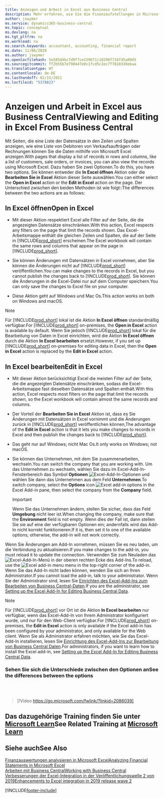 ```yaml
---
title: Anzeigen und Arbeit in Excel aus Business Central
description: Mehr erfahren, wie Sie die Finanzaufstellungen in Microsoft Excel von  Business Central für eine Analyse der Daten öffnen können.
author: jswymer
ms.service: dynamics365-business-central
ms.topic: conceptual
ms.devlang: na
ms.tgt_pltfrm: na
ms.workload: na
ms.search.keywords: accountant, accounting, financial report
ms.date: 11/06/2020
ms.author: jswymer
ms.openlocfilehash: 5e585d4bc7d9f7ce159671c10298f734fd5a09d5
ms.sourcegitcommit: ff2b55b7e790447e0c1fcd5c2ec7f7610338ebaa
ms.translationtype: HT
ms.contentlocale: de-DE
ms.lasthandoff: 02/15/2021
ms.locfileid: "5378823"
---
```

# <a name="viewing-and-editing-in-excel-from-business-central"></a><span data-ttu-id="329d1-103">Anzeigen und Arbeit in Excel aus Business Central</span><span class="sxs-lookup"><span data-stu-id="329d1-103">Viewing and Editing in Excel From Business Central</span></span>

<span data-ttu-id="329d1-104">Mit Seiten, die eine Liste der Datensätze in den Zeilen und Spalten anzeigen, wie eine Liste von Debitoren von Verkaufsaufträgen oder Rechnungen können Sie die Daten mithilfe von Microsoft Excel anzeigen.</span><span class="sxs-lookup"><span data-stu-id="329d1-104">With pages that display a list of records in rows and columns, like a list of customers, sale orders, or invoices, you can also view the records using Microsoft Excel.</span></span> <span data-ttu-id="329d1-105">Dazu haben Sie zwei Optionen.</span><span class="sxs-lookup"><span data-stu-id="329d1-105">To do this, you have two options.</span></span> <span data-ttu-id="329d1-106">Sie können entweder die **In Excel öffnen** Aktion oder die **Bearbeiten Sie in Excel** Aktion dieser Seite auswählen.</span><span class="sxs-lookup"><span data-stu-id="329d1-106">You can either select the **Open in Excel** action or the **Edit in Excel** action on the page.</span></span> <span data-ttu-id="329d1-107">Der Unterschied zwischen den beiden Methoden ist wie folgt::</span><span class="sxs-lookup"><span data-stu-id="329d1-107">The differences between the two actions are as follows:</span></span>  

## <a name="open-in-excel"></a><span data-ttu-id="329d1-108">In Excel öffnen</span><span class="sxs-lookup"><span data-stu-id="329d1-108">Open in Excel</span></span>

- <span data-ttu-id="329d1-109">Mit dieser Aktion respektiert Excel alle Filter auf der Seite, die die angezeigten Datensätze einschränken.</span><span class="sxs-lookup"><span data-stu-id="329d1-109">With this action, Excel respects any filters on the page that limit the records shown.</span></span> <span data-ttu-id="329d1-110">Das Excel-Arbeitsmappe enthält die gleichen Zeilen und Spalten, die auf der Seite in [!INCLUDE[prod_short](includes/prod_short.md)] erscheinen.</span><span class="sxs-lookup"><span data-stu-id="329d1-110">The Excel workbook will contain the same rows and columns that appear on the page in [!INCLUDE[prod_short](includes/prod_short.md)].</span></span>

- <span data-ttu-id="329d1-111">Sie können Änderungen mit Datensätzen in Excel vornehmen, aber Sie können die Änderungen nicht auf  [!INCLUDE[prod_short](includes/prod_short.md)] veröffentlichen.</span><span class="sxs-lookup"><span data-stu-id="329d1-111">You can make changes to the records in Excel, but you cannot publish the changes back to [!INCLUDE[prod_short](includes/prod_short.md)].</span></span> <span data-ttu-id="329d1-112">Sie können die Änderungen in die Excel-Datei nur auf dem Computer speichern.</span><span class="sxs-lookup"><span data-stu-id="329d1-112">You can only save the changes to Excel file on your computer.</span></span>

- <span data-ttu-id="329d1-113">Diese Aktion geht auf Windows und Mac Os.</span><span class="sxs-lookup"><span data-stu-id="329d1-113">This action works on both on Windows and macOS.</span></span>

> [!NOTE]
> <span data-ttu-id="329d1-114">Für [!INCLUDE[prod_short](includes/prod_short.md)] lokal ist die Aktion **In Excel öffnen** standardmäßig verfügbar.</span><span class="sxs-lookup"><span data-stu-id="329d1-114">For [!INCLUDE[prod_short](includes/prod_short.md)] on-premises, the **Open in Excel** action is available by default.</span></span> <span data-ttu-id="329d1-115">Wenn Sie jedoch [!INCLUDE[prod_short](includes/prod_short.md)] lokal für die Bearbeitung von Daten in Excel einrichten, wird die Aktion **In Excel öffnen** durch die Aktion **In Excel bearbeiten** ersetzt.</span><span class="sxs-lookup"><span data-stu-id="329d1-115">However, if you set up [!INCLUDE[prod_short](includes/prod_short.md)] on-premises for editing data in Excel, then the **Open in Excel** action is replaced by the **Edit in Excel** action.</span></span>

## <a name="edit-in-excel"></a><span data-ttu-id="329d1-116">In Excel bearbeiten</span><span class="sxs-lookup"><span data-stu-id="329d1-116">Edit in Excel</span></span>

- <span data-ttu-id="329d1-117">Mit dieser Aktion berücksichtigt Excel die meisten Filter auf der Seite, die die angezeigten Datensätze einschränken, sodass die Excel-Arbeitsmappe fast dieselben Datensätze und Spalten enthält.</span><span class="sxs-lookup"><span data-stu-id="329d1-117">With this action, Excel respects most filters on the page that limit the records shown, so the Excel workbook will contain almost the same records and columns.</span></span>

- <span data-ttu-id="329d1-118">Der Vorteil der **Bearbeiten Sie in Excel** Aktion ist, dass es Sie Änderungen mit Datensätzen in Excel vornimmt und die Änderungen zurück in [!INCLUDE[prod_short](includes/prod_short.md)] veröffentlichen können,</span><span class="sxs-lookup"><span data-stu-id="329d1-118">The advantage of the **Edit in Excel** action is that it lets you make changes to records in Excel and then publish the changes back to [!INCLUDE[prod_short](includes/prod_short.md)].</span></span>

- <span data-ttu-id="329d1-119">Das geht nur auf Windows; nicht Mac Os.</span><span class="sxs-lookup"><span data-stu-id="329d1-119">It only works on Windows; not macOS.</span></span>

- <span data-ttu-id="329d1-120">Sie können das Unternehmen, mit dem Sie zusammenarbeiten, wechseln.</span><span class="sxs-lookup"><span data-stu-id="329d1-120">You can switch the company that you are working with.</span></span> <span data-ttu-id="329d1-121">Um das Unternehmen zu wechseln, wählen Sie dazu im Excel-Add-In-Fensterbereich das Symbol **Optionen** ![Excel-Add-In-Optionen](media/cogwheel.png "Excel-Add-In-Optionen") und wählen Sie dann das Unternehmen aus dem Feld **Unternehmen**.</span><span class="sxs-lookup"><span data-stu-id="329d1-121">To switch company, select the **Options** icon ![Excel add-in options](media/cogwheel.png "Excel add-in options") in the Excel Add-in pane, then select the company from the **Company** field.</span></span>  

    > [!IMPORTANT]
    > <span data-ttu-id="329d1-122">Wenn Sie das Unternehmen ändern, stellen Sie sicher, dass das Feld **Umgebung** nicht leer ist.</span><span class="sxs-lookup"><span data-stu-id="329d1-122">When changing the company, make sure that the **Environment** field is not empty.</span></span> <span data-ttu-id="329d1-123">Wenn dies der Fall ist, dann stellen Sie sie auf eine der verfügbaren Optionen ein; andernfalls wird das Add-In nicht korrekt funktionieren.</span><span class="sxs-lookup"><span data-stu-id="329d1-123">If it is, then set it to one of the available options; otherwise, the add-in will not work correctly.</span></span>  

<span data-ttu-id="329d1-124">Wenn Sie Änderungen am Add-In vornehmen, müssen Sie es neu laden, um die Verbindung zu aktualisieren.</span><span class="sxs-lookup"><span data-stu-id="329d1-124">If you make changes to the add-in, you must reload it to update the connection.</span></span> <span data-ttu-id="329d1-125">Verwenden Sie zum Neuladen das ![Excel-Add-In-Menü](media/excel-addin-menu.png "Excel-Add-In-Menü") in der oberen rechten Ecke des Add-Ins.</span><span class="sxs-lookup"><span data-stu-id="329d1-125">To reload, use the ![Excel add-in menu](media/excel-addin-menu.png "Excel add-in menu") menu in the top-right corner of the add-in.</span></span> <span data-ttu-id="329d1-126">Wenn Sie das Add-In nicht laden können, wenden Sie sich an Ihren Administrator.</span><span class="sxs-lookup"><span data-stu-id="329d1-126">If you cannot load the add-in, talk to your administrator.</span></span> <span data-ttu-id="329d1-127">Wenn Sie der Administrator sind, lesen Sie [Einrichten des Excel-Add-Ins zum Bearbeiten von Business Central-Daten](/dynamics365/business-central/dev-itpro/administration/configuring-excel-addin).</span><span class="sxs-lookup"><span data-stu-id="329d1-127">If you are the administrator, see [Setting up the Excel Add-In for Editing Business Central Data](/dynamics365/business-central/dev-itpro/administration/configuring-excel-addin).</span></span>

> [!NOTE]
> <span data-ttu-id="329d1-128">Für [!INCLUDE[prod_short](includes/prod_short.md)] vor Ort ist die Aktion **In Excel bearbeiten** nur verfügbar, wenn das Excel-Add-In von Ihrem Administrator konfiguriert wurde, und nur für den Web-Client verfügbar.</span><span class="sxs-lookup"><span data-stu-id="329d1-128">For [!INCLUDE[prod_short](includes/prod_short.md)] on-premises, the **Edit in Excel** action is only available if the Excel add-in has been configured by your administrator, and only available for the Web client.</span></span> <span data-ttu-id="329d1-129">Wenn Sie als Administrator erfahren möchten, wie Sie das Excel-Add-In installieren, lesen Sie [Einrichtung des Excel-Add-Ins zur Bearbeitung von Business Central Daten](/dynamics365/business-central/dev-itpro/administration/configuring-excel-addin).</span><span class="sxs-lookup"><span data-stu-id="329d1-129">For administrators, if you want to learn how to install the Excel add-in, see [Setting up the Excel Add-In for Editing Business Central Data](/dynamics365/business-central/dev-itpro/administration/configuring-excel-addin).</span></span>

### <a name="see-the-differences-between-the-options"></a><span data-ttu-id="329d1-130">Sehen Sie sich die Unterschiede zwischen den Optionen an</span><span class="sxs-lookup"><span data-stu-id="329d1-130">See the differences between the options</span></span>
<br><br>  

> [!Video https://go.microsoft.com/fwlink/?linkid=2086039]

## <a name="see-related-training-at-microsoft-learn"></a><span data-ttu-id="329d1-131">Das dazugehörige Training finden Sie unter [Microsoft Learn](/learn/modules/configure-powerbi-excel-dynamics-365-business-central/index)</span><span class="sxs-lookup"><span data-stu-id="329d1-131">See Related Training at [Microsoft Learn](/learn/modules/configure-powerbi-excel-dynamics-365-business-central/index)</span></span>

## <a name="see-also"></a><span data-ttu-id="329d1-132">Siehe auch</span><span class="sxs-lookup"><span data-stu-id="329d1-132">See Also</span></span>

[<span data-ttu-id="329d1-133">Finanzauswertungen analysieren in Microsoft Excel</span><span class="sxs-lookup"><span data-stu-id="329d1-133">Analyzing Financial Statements in Microsoft Excel</span></span>](finance-analyze-excel.md)  
[<span data-ttu-id="329d1-134">Arbeiten mit Business Central</span><span class="sxs-lookup"><span data-stu-id="329d1-134">Working with Business Central</span></span>](ui-work-product.md)  
[<span data-ttu-id="329d1-135">Verbesserungen der Excel-Integration in der Veröffentlichungswelle 2 von 2019</span><span class="sxs-lookup"><span data-stu-id="329d1-135">Enhancements to Excel integration in 2019 release wave 2</span></span>](/dynamics365-release-plan/2019wave2/dynamics365-business-central/enhancements-excel-integration)  


[!INCLUDE[footer-include](includes/footer-banner.md)]